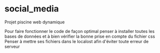 # social_media
Projet piscine web dynamique 

Pour faire fonctionner le code de façon optimal penser à installer toutes les bases de données et à bien vérifier la bonne prise en compte du fichier css
Penser à mettre ses fichiers dans le localost afin d'éviter toute erreur de serveur
